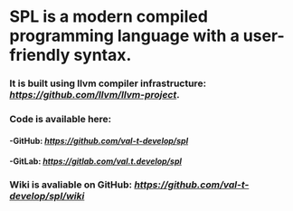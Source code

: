 # SPL is a modern compiled programming language with a user-friendly syntax.

### It is built using llvm compiler infrastructure: _https://github.com/llvm/llvm-project_.


### Code is available here:
#### -GitHub: _https://github.com/val-t-develop/spl_
#### -GitLab: _https://gitlab.com/val.t.develop/spl_


### Wiki is avaliable on GitHub: _https://github.com/val-t-develop/spl/wiki_
